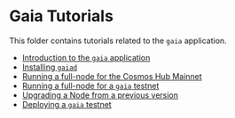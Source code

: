 <!--
order: false
parent:
  order: 3
-->

# Gaia Tutorials

This folder contains tutorials related to the `gaia` application.

- [Introduction to the `gaia` application](./what-is-gaia.md)
- [Installing `gaiad`](./installation.md)
- [Running a full-node for the Cosmos Hub Mainnet](./join-mainnet.md)
- [Running a full-node for a `gaia` testnet](./join-testnet.md)
- [Upgrading a Node from a previous version](./upgrade-node.md)
- [Deploying a `gaia` testnet](./deploy-testnet.md)
